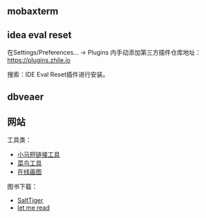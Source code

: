 ## mobaxterm

## idea eval reset

在Settings/Preferences... -> Plugins 内手动添加第三方插件仓库地址：<https://plugins.zhile.io>

搜索：IDE Eval Reset插件进行安装。

## dbveaer

## 网站

工具类：

- [小马短链接工具](https://xiaomark.com/tool)
- [菜鸟工具](https://c.runoob.com/)
- [在线画图](https://www.processon.com/)

图书下载：

- [SaltTiger](https://salttiger.com/)
- [let me read](https://www.letmeread.net/)
